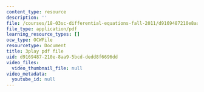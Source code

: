 ```yaml
---
content_type: resource
description: ''
file: /courses/18-03sc-differential-equations-fall-2011/d9169487210e8aa95bcddedd8f6696dd_xWa5_OXI6VM.pdf
file_type: application/pdf
learning_resource_types: []
ocw_type: OCWFile
resourcetype: Document
title: 3play pdf file
uid: d9169487-210e-8aa9-5bcd-dedd8f6696dd
video_files:
  video_thumbnail_file: null
video_metadata:
  youtube_id: null
---
```


